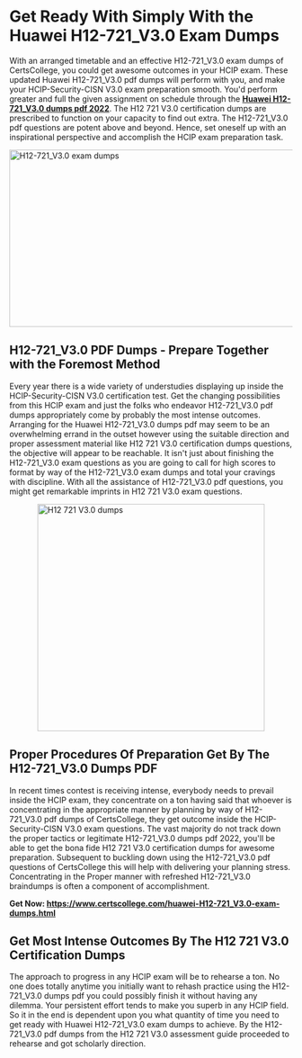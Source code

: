 <h1><strong>Get Ready With Simply With the Huawei H12-721_V3.0 Exam Dumps&nbsp;</strong></h1>
<p><span style="font-weight: 400;">With an arranged timetable and an effective  H12-721_V3.0 exam dumps of CertsCollege, you could get awesome outcomes in your HCIP exam. These updated Huawei H12-721_V3.0 pdf dumps will perform with you, and make your HCIP-Security-CISN V3.0 exam preparation smooth. You'd perform greater and full the given assignment on schedule through the <strong><a href="https://www.certscollege.com/huawei-H12-721_V3.0-exam-dumps.html">Huawei H12-721_V3.0 dumps pdf 2022</a></strong>. The H12 721 V3.0 certification dumps are prescribed to function on your capacity to find out extra. The  H12-721_V3.0 pdf questions are potent above and beyond. Hence, set oneself up with an inspirational perspective and accomplish the HCIP exam preparation task.&nbsp;</span></p>
<p><span style="font-weight: 400;"><img style="display: block; margin-left: auto; margin-right: auto;" src="https://i.ibb.co/CPDK3ps/Yellow-and-Blue-Initiative-Blog-Banner.png" alt="H12-721_V3.0 exam dumps" width="559" height="315" /></span></p>
<h2><strong>H12-721_V3.0 PDF Dumps - Prepare Together with the Foremost Method</strong></h2>
<p><span style="font-weight: 400;">Every year there is a wide variety of understudies displaying up inside the HCIP-Security-CISN V3.0 certification test. Get the changing possibilities from this HCIP exam and just the folks who endeavor H12-721_V3.0 pdf dumps appropriately come by probably the most intense outcomes. Arranging for the Huawei H12-721_V3.0 dumps pdf may seem to be an overwhelming errand in the outset however using the suitable direction and proper assessment material like H12 721 V3.0 certification dumps questions, the objective will appear to be reachable. It isn't just about finishing the H12-721_V3.0 exam questions as you are going to call for high scores to format by way of the H12-721_V3.0 exam dumps and total your cravings with discipline. With all the assistance of H12-721_V3.0 pdf questions, you might get remarkable imprints in H12 721 V3.0 exam questions.</span></p>
<p><span style="font-weight: 400;"><a href="https://tinyurl.com/2y7wrydz"><img style="display: block; margin-left: auto; margin-right: auto;" src="https://i.ibb.co/9tMrhdY/Teacher-Appreciation-Invitation.png" alt="H12 721 V3.0 dumps " width="404" height="404" /></a></span></p>
<h2><strong>Proper Procedures Of Preparation Get By The H12-721_V3.0 Dumps PDF</strong></h2>
<p><span style="font-weight: 400;">In recent times contest is receiving intense, everybody needs to prevail inside the HCIP exam, they concentrate on a ton having said that whoever is concentrating in the appropriate manner by planning by way of H12-721_V3.0 pdf dumps of CertsCollege, they get outcome inside the HCIP-Security-CISN V3.0 exam questions. The vast majority do not track down the proper tactics or legitimate H12-721_V3.0 dumps pdf 2022, you'll be able to get the bona fide H12 721 V3.0 certification dumps for awesome preparation. Subsequent to buckling down using the  H12-721_V3.0 pdf questions of CertsCollege this will help with delivering your planning stress. Concentrating in the Proper manner with refreshed H12-721_V3.0 braindumps is often a component of accomplishment.</span></p>
<p><span style="font-weight: 400;"><strong>Get Now: <a href="https://www.certscollege.com/huawei-H12-721_V3.0-exam-dumps.html">https://www.certscollege.com/huawei-H12-721_V3.0-exam-dumps.html</a></strong></span></p>
<h2><strong>Get Most Intense Outcomes By The H12 721 V3.0 Certification Dumps</strong></h2>
<p><span style="font-weight: 400;">The approach to progress in any HCIP exam will be to rehearse a ton. No one does totally anytime you initially want to rehash practice using the H12-721_V3.0 dumps pdf you could possibly finish it without having any dilemma. Your persistent effort tends to make you superb in any HCIP field. So it in the end is dependent upon you what quantity of time you need to get ready with Huawei H12-721_V3.0 exam dumps to achieve. By the H12-721_V3.0 pdf dumps from the H12 721 V3.0 assessment guide proceeded to rehearse and got scholarly direction.</span></p>
